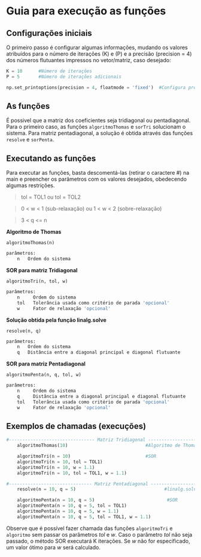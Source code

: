 # Guia para execução as funções

## Configurações iniciais
O primeiro passo é configurar algumas informações, mudando os valores atribuídos para o número de iterações (K) e (P) e a precisão (precision = 4) dos números flutuantes impressos no vetor/matriz, caso desejado:

```Python
K = 10      #Número de iterações
P = 5       #Número de iterações adicionais

np.set_printoptions(precision = 4, floatmode = 'fixed')  #Configura precisão de 4 dígitos na impressão dos vetores e matrizes
``` 
## As funções

É possivel que a matriz dos coeficientes seja tridiagonal ou pentadiagonal. Para o primeiro caso, as funções `algoritmoThomas` e `sorTri` solucionam o sistema. Para matriz pentadiagonal, a solução é obtida através das funções `resolve` e `sorPenta`.

## Executando as funções

Para executar as funções, basta descomentá-las (retirar o caractere #) na main e preencher os parâmetros com os valores desejados, obedecendo algumas restrições.

>tol = TOL1 ou tol = TOL2

>0 < w < 1 (sub-relaxação) ou 1 < w < 2 (sobre-relaxação)

>3 < q <= n


**Algoritmo de Thomas**

`algoritmoThomas(n)` 
```Python
parâmetros: 
    n   Ordem do sistema
```

**SOR para matriz Tridiagonal**

`algoritmoTri(n, tol, w)`
```Python
parâmetros: 
    n     Ordem do sistema
    tol   Tolerância usada como critério de parada 'opcional'
    w     Fator de relaxação 'opcional'
```

**Solução obtida pela função linalg.solve**

`resolve(n, q)`
```Python
parâmetros: 
    n   Ordem do sistema      
    q   Distância entre a diagonal principal e diagonal flutuante
```            

**SOR para matriz Pentadiagonal**

`algoritmoPenta(n, q, tol, w)`
```Python
parâmetros:
    n     Ordem do sistema 
    q     Distância entre a diagonal principal e diagonal flutuante
    tol   Tolerância usada como critério de parada 'opcional'
    w     Fator de relaxação 'opcional'
```

## Exemplos de chamadas (execuções)

```Python
#-------------------------------- Matriz Tridiagonal --------------------------------#
    algoritmoThomas(10)                             #Algoritmo de Thomas

    algoritmoTri(n = 10)                            #SOR
    algoritmoTri(n = 10, tol = TOL1)
    algoritmoTri(n = 10, w = 1.1)   
    algoritmoTri(n = 10, tol = TOL1, w = 1.1)     

#------------------------------- Matriz Pentadiagonal -------------------------------#
    resolve(n = 10, q = 5)                                 #linalg.solve

    algoritmoPenta(n = 10, q = 5)                           #SOR
    algoritmoPenta(n = 10, q = 5, tol = TOL1)      
    algoritmoPenta(n = 10, q = 5, w = 1.1)
    algoritmoPenta(n = 10, q = 5, tol = TOL1, w = 1.1)
```

Observe que é possível fazer chamada das funções `algoritmoTri` e `algoritmo` sem passar os parâmetros *tol* e *w*. Caso o parâmetro *tol* não seja passado, o método SOR executará K iterações. Se *w* não for especificado, um valor ótimo para *w* será calculado.